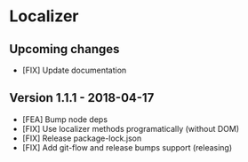 # Localizer

## Upcoming changes
* [FIX] Update documentation

## Version 1.1.1 - 2018-04-17

* [FEA] Bump node deps
* [FIX] Use localizer methods programatically (without DOM)
* [FIX] Release package-lock.json
* [FIX] Add git-flow and release bumps support (releasing)
